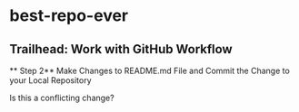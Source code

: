 # best-repo-ever
Trailhead: Work with GitHub Workflow
------------

** Step 2**
Make Changes to README.md File and Commit the Change to your Local Repository

Is this a conflicting change?